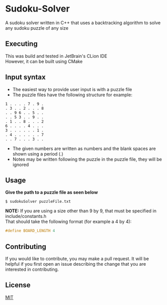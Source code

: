 # Sudoku-Solver

A sudoku solver written in C++ that uses a backtracking algorithm to solve any sudoku puzzle of any size

## Executing

This was build and tested in JetBrain's CLion IDE<br>
However, it can be built using CMake

## Input syntax

- The easiest way to provide user input is with a puzzle file<br>
- The puzzle files have the following structure for example:
```
1 . . . . 7 . 9 .
. 3 . . 2 . . . 8
. . 9 6 . . 5 . .
. . 5 3 . . 9 . .
. 1 . . 8 . . . 2
6 . . . . 4 . . .
3 . . . . . . 1 .
. 4 . . . . . . 7
. . 7 . . . 3 . .
```
- The given numbers are written as numbers and the blank spaces are shown using a period (.)
- Notes may be written following the puzzle in the puzzle file, they will be ignored

## Usage

**Give the path to a puzzle file as seen below**
```shell
$ sudokuSolver puzzleFile.txt
```
**NOTE:** If you are using a size other than 9 by 9, that must be specified in include/constants.h<br>
That should take the following format (for example a 4 by 4):
```cpp
#define BOARD_LENGTH 4
```

## Contributing
If you would like to contribute, you may make a pull request. It will be helpful if you first open an issue describing the change that you are interested in contributing.

## License
[MIT](https://choosealicense.com/licenses/mit/)